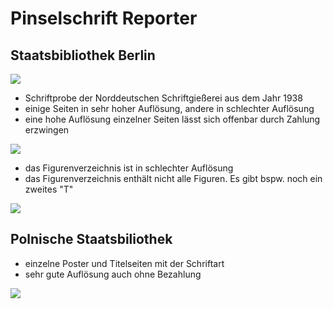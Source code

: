 # Pinselschrift Reporter

## Staatsbibliothek Berlin

[<img src="https://content.staatsbibliothek-berlin.de/dms/PPN1759426253/400/0/00000005.jpg">](https://digital.staatsbibliothek-berlin.de/werkansicht?PPN=PPN1759426253&PHYSID=PHYS_0005)

- Schriftprobe der Norddeutschen Schriftgießerei aus dem Jahr 1938
- einige Seiten in sehr hoher Auflösung, andere in schlechter Auflösung
- eine hohe Auflösung einzelner Seiten lässt sich offenbar durch Zahlung erzwingen

[<img src="https://content.staatsbibliothek-berlin.de/dms/PPN1759426253/400/0/00000006.jpg">](https://digital.staatsbibliothek-berlin.de/werkansicht?PPN=PPN1759426253&PHYSID=PHYS_0006)

- das Figurenverzeichnis ist in schlechter Auflösung
- das Figurenverzeichnis enthält nicht alle Figuren. Es gibt bspw. noch ein zweites "T"

[<img src="https://content.staatsbibliothek-berlin.de/dms/PPN1759426253/400/0/00000042.jpg">](https://digital.staatsbibliothek-berlin.de/werkansicht?PPN=PPN1759426253&PHYSID=PHYS_0042)


## Polnische Staatsbiliothek
- einzelne Poster und Titelseiten mit der Schriftart
- sehr gute Auflösung auch ohne Bezahlung

[<img src="https://polona.pl/api/download/digital-content/c81f1b08-b647-4222-929a-bb35cf048f1a">](https://polona.pl/item-view/1387f3ff-8d67-4e2b-9ed6-8da193e27cd9?page=0)
